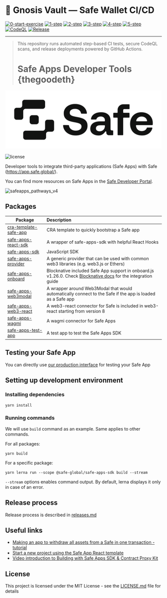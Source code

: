 # 🔐 Gnosis Vault — Safe Wallet CI/CD

[![0-start-exercise](https://github.com/thegoodeth12/Safe-wallet-Gnosis_Vault-/actions/workflows/0-start-exercise.yml/badge.svg)](https://github.com/thegoodeth12/Safe-wallet-Gnosis_Vault-/actions/workflows/0-start-exercise.yml)
[![1-step](https://github.com/thegoodeth12/Safe-wallet-Gnosis_Vault-/actions/workflows/1-step.yml/badge.svg)](https://github.com/thegoodeth12/Safe-wallet-Gnosis_Vault-/actions/workflows/1-step.yml)
[![2-step](https://github.com/thegoodeth12/Safe-wallet-Gnosis_Vault-/actions/workflows/2-step.yml/badge.svg)](https://github.com/thegoodeth12/Safe-wallet-Gnosis_Vault-/actions/workflows/2-step.yml)
[![3-step](https://github.com/thegoodeth12/Safe-wallet-Gnosis_Vault-/actions/workflows/3-step.yml/badge.svg)](https://github.com/thegoodeth12/Safe-wallet-Gnosis_Vault-/actions/workflows/3-step.yml)
[![4-step](https://github.com/thegoodeth12/Safe-wallet-Gnosis_Vault-/actions/workflows/4-step.yml/badge.svg)](https://github.com/thegoodeth12/Safe-wallet-Gnosis_Vault-/actions/workflows/4-step.yml)
[![5-step](https://github.com/thegoodeth12/Safe-wallet-Gnosis_Vault-/actions/workflows/5-step.yml/badge.svg)](https://github.com/thegoodeth12/Safe-wallet-Gnosis_Vault-/actions/workflows/5-step.yml)
[![CodeQL](https://github.com/thegoodeth12/Safe-wallet-Gnosis_Vault-/actions/workflows/codeql.yml/badge.svg)](https://github.com/thegoodeth12/Safe-wallet-Gnosis_Vault-/actions/workflows/codeql.yml)
[![Release](https://github.com/thegoodeth12/Safe-wallet-Gnosis_Vault-/actions/workflows/release.yml/badge.svg)](https://github.com/thegoodeth12/Safe-wallet-Gnosis_Vault-/actions/workflows/release.yml)

---

> This repository runs automated step-based CI tests, secure CodeQL scans, and release deployments powered by GitHub Actions.
>
> # Safe Apps Developer Tools {thegoodeth}

[![Logo](https://raw.githubusercontent.com/safe-global/safe-apps-sdk/main/assets/logo.svg)](https://safe.global/)

![license](https://img.shields.io/github/license/safe-global/safe-apps-sdk)

Developer tools to integrate third-party applications (Safe Apps) with Safe (https://app.safe.global/).

You can find more resources on Safe Apps in the [Safe Developer Portal](https://docs.safe.global/safe-core-aa-sdk/safe-apps).

![safeapps_pathways_v4](https://user-images.githubusercontent.com/6764315/123075714-c5564100-d418-11eb-8da0-898aa163dee2.png)

## Packages

| Package                                                       | Description                                                                                                                                       |
|---------------------------------------------------------------|:--------------------------------------------------------------------------------------------------------------------------------------------------|
| [cra-template-safe-app](/packages/cra-template-safe-app)      | CRA template to quickly bootstrap a Safe app                                                                                                      |
| [safe-apps-react-sdk](/packages/safe-apps-react-sdk)          | A wrapper of safe-apps-sdk with helpful React Hooks                                                                                               |
| [safe-apps-sdk](/packages/safe-apps-sdk)                      | JavaScript SDK                                                                                                                                    |
| [safe-apps-provider](/packages/safe-apps-provider)            | A generic provider that can be used with common web3 libraries (e.g. web3.js or Ethers)                                                           |
| [safe-apps-onboard](https://onboard.blocknative.com/)         | Blocknative included Safe App support in onboard.js v1.26.0. Check [Blocknative docs](https://onboard.blocknative.com/) for the integration guide |
| [safe-apps-web3modal](/packages/safe-apps-web3modal)          | A wrapper around Web3Modal that would automatically connect to the Safe if the app is loaded as a Safe app                                        |
| [safe-apps-web3-react](https://github.com/Uniswap/web3-react) | A web3-react connector for Safe is included in web3-react starting from version 8                                                                 |
| [safe-apps-wagmi](/packages/safe-apps-wagmi)                  | A wagmi connector for Safe Apps                                                                                                                   |
| [safe-apps-test-app](/packages/safe-apps-test-app)            | A test app to test the Safe Apps SDK                                                                                                              |

## Testing your Safe App

You can directly use [our production interface](https://app.safe.global) for testing your Safe App


## Setting up development environment

### Installing dependencies

```
yarn install
```

### Running commands

We will use `build` command as an example. Same applies to other commands.

For all packages:

```
yarn build
```

For a specific package:

```
yarn lerna run --scope @safe-global/safe-apps-sdk build --stream
```

`--stream` options enables command output. By default, lerna displays it only in case of an error.

## Release process

Release process is described in [releases.md](/docs/releases.md)

## Useful links

- [Making an app to withdraw all assets from a Safe in one transaction - tutorial](/guides/drain-safe-app)
- [Start a new project using the Safe App React template](/packages/cra-template-safe-app)
- [Video introduction to Building with Safe Apps SDK & Contract Proxy Kit](https://www.youtube.com/watch?v=YGw8WfBw5OI)

## License

This project is licensed under the MIT License - see the [LICENSE.md](LICENSE.md) file for details
